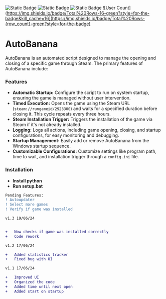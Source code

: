 ![Static Badge](https://img.shields.io/badge/Version-v1.3-8ebff1?style=for-the-badge&logo=v)
![Static Badge](https://img.shields.io/badge/Language-python-3776ab?style=for-the-badge&logo=python)
![Static Badge](https://img.shields.io/badge/Made%20by-Beelzebub2-851ebc?style=for-the-badge)
![User Count](https://img.shields.io/badge/Total%20Rows-16-green?style=for-the-badge&kill_cache=16](https://img.shields.io/badge/Total%20Rows-{row_count}-green?style=for-the-badge)

# AutoBanana

AutoBanana is an automated script designed to manage the opening and closing of a specific game through Steam. The primary features of AutoBanana include:

### Features
- **Automatic Startup:** Configure the script to run on system startup, ensuring the game is managed without user intervention.
- **Timed Execution:** Opens the game using the Steam URL (`steam://rungameid/2923300`) and waits for a specified duration before closing it. This cycle repeats every three hours.
- **Steam Installation Trigger:** Triggers the installation of the game via Steam if it's not already installed.
- **Logging:** Logs all actions, including game opening, closing, and startup configurations, for easy monitoring and debugging.
- **Startup Management:** Easily add or remove AutoBanana from the Windows startup sequence.
- **Customizable Configurations:** Customize settings like program path, time to wait, and installation trigger through a `config.ini` file.

### Installation

- **Install python**  
- **Run setup.bat**

```diff
Pending Features:
! Autoupdater
! Select more games
! Verify if game was installed 

v1.3 19/06/24


+   Now checks if game was installed correctly
+   Code rework

v1.2 17/06/24

+   Added statistics tracker
+   Fixed bug with UI

v1.1 17/06/24

+   Improved UI
+   Organized the code
+   Added time until next open
+   Added start on startup


```
